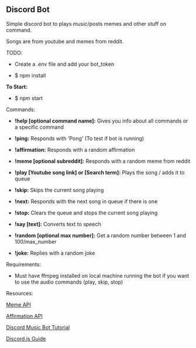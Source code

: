 ## Discord Bot


Simple discord bot to plays music/posts memes and other stuff on command.

 Songs are from youtube and memes from reddit.


TODO:

- Create a .env file and add your bot_token

- $ npm install


**To Start:**

- $ npm start


Commands:
- **!help [optional command name]:** Gives you info about all commands or a specific command

- **!ping:** Responds with 'Pong' (To test if bot is running)

- **!affirmation:** Responds with a random affirmation

- **!meme [optional subreddit]:** Responds with a random meme from reddit

- **!play [Youtube song link] or [Search term]:** Plays the song / adds it to queue 

- **!skip:** Skips the current song playing

- **!next:** Responds with the next song in queue if there is one

- **!stop:** Clears the queue and stops the current song playing

- **!say [text]:** Converts text to speech

- **!random [optional max number]:** Get a random number between 1 and 100/max_number

- **!joke:** Replies with a random joke


Requirements:
- Must have ffmpeg installed on local machine running the bot if you want to use the audio commands (play, skip, stop)


Resources:

[Meme API](https://github.com/D3vd/Meme_Api)

[Affirmation API](https://github.com/annthurium/affirmations)

[Discord Music Bot Tutorial](https://gabrieltanner.org/blog/dicord-music-bot)

[Discord.js Guide](https://discordjs.guide)